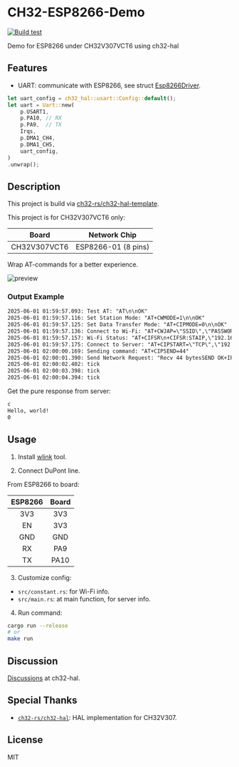 # CH32-ESP8266-Demo

[![Build test](https://github.com/Yttehs-HDX/CH32-ESP8266-Demo/actions/workflows/build-test.yml/badge.svg)](https://github.com/Yttehs-HDX/CH32-ESP8266-Demo/actions/workflows/build-test.yml)

Demo for ESP8266 under CH32V307VCT6 using ch32-hal

## Features

- UART: communicate with ESP8266, see struct [Esp8266Driver](src/esp8266_driver/mod.rs).

```rust
let uart_config = ch32_hal::usart::Config::default();
let uart = Uart::new(
    p.USART1,
    p.PA10, // RX
    p.PA9,  // TX
    Irqs,
    p.DMA1_CH4,
    p.DMA1_CH5,
    uart_config,
)
.unwrap();
```

## Description

This project is build via [ch32-rs/ch32-hal-template](https://github.com/ch32-rs/ch32-hal-template).

This project is for CH32V307VCT6 only:

| Board        | Network Chip        |
|:------------:|:-------------------:|
| CH32V307VCT6 | ESP8266-01 (8 pins) |

Wrap AT-commands for a better experience.

![preview](docs/assets/preview.jpg)

### Output Example

```txt
2025-06-01 01:59:57.093: Test AT: "AT\n\nOK"
2025-06-01 01:59:57.116: Set Station Mode: "AT+CWMODE=1\n\nOK"
2025-06-01 01:59:57.125: Set Data Transfer Mode: "AT+CIPMODE=0\n\nOK"
2025-06-01 01:59:57.136: Connect to Wi-Fi: "AT+CWJAP=\"SSID\",\"PASSWORD\"
2025-06-01 01:59:57.157: Wi-Fi Status: "AT+CIFSR\n+CIFSR:STAIP,\"192.168.1.101\"\n+CIFSR:STAMAC,\"2c:3a:e8:40:bb:c8\"\n\nOK"
2025-06-01 01:59:57.175: Connect to Server: "AT+CIPSTART=\"TCP\",\"192.168.1.111\",5000"
2025-06-01 02:00:00.169: Sending command: "AT+CIPSEND=44"
2025-06-01 02:00:01.390: Send Network Request: "Recv 44 bytesSEND OK+IPD,164:HTTP/1.1 200 OK\nContent-Type: text/plain; charset=utf-8\nDate: Sat, 31 May 2025 17:59:59 GMT\nServer: Kestrel\nTransfer-Encoding: chunked\n\nc\nHello World!\n0"
2025-06-01 02:00:02.402: tick
2025-06-01 02:00:03.398: tick
2025-06-01 02:00:04.394: tick
```

Get the pure response from server:

```txt
c
Hello, world!
0
```

## Usage

1. Install [wlink](https://github.com/ch32-rs/wlink) tool.

2. Connect DuPont line.

From ESP8266 to board:

| ESP8266 | Board |
|:-------:|:-----:|
| 3V3     | 3V3   |
| EN      | 3V3   |
| GND     | GND   |
| RX      | PA9   |
| TX      | PA10  |

3. Customize config:

- `src/constant.rs`: for Wi-Fi info.
- `src/main.rs`: at main function, for server info.

4. Run command:

```bash
cargo run --release
# or
make run
```

## Discussion

[Discussions](https://github.com/ch32-rs/ch32-hal/discussions/100) at ch32-hal.

## Special Thanks

- [`ch32-rs/ch32-hal`](https://github.com/ch32-rs/ch32-hal): HAL implementation for CH32V307.

## License

MIT
